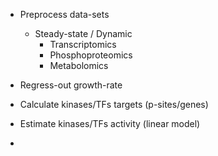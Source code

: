 - Preprocess data-sets
	- Steady-state / Dynamic
		- Transcriptomics
		- Phosphoproteomics
		- Metabolomics

- Regress-out growth-rate

- Calculate kinases/TFs targets (p-sites/genes)

- Estimate kinases/TFs activity (linear model)

- 